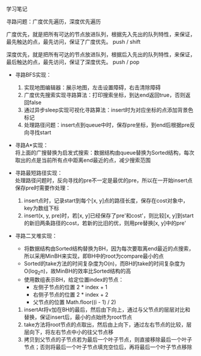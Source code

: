 学习笔记

寻路问题：广度优先遍历，深度优先遍历

广度优先，就是把所有可达的节点放进队列，根据先入先出的队列特性，来保证，最先触达的点，最先访问，保证了广度优先。
push / shift

深度优先，就是把所有可达的节点放进队列，根据后入先出的队列特性，来保证，最后触达的点，最先访问，保证了深度优先。
push / pop

- 寻路BFS实现：
  1. 实现地图编辑器：展示地图，左击设置障碍，右击清除障碍
  2. 广度优先搜索实现寻路算法：打印搜索坐标，到达end返回true，否则返回false
  3. 通过异步sleep实现可视化寻路算法：insert时为对应坐标的点添加背景色标记
  4. 处理路径问题：insert点到queue中时，保存pre坐标，到end后根据pre反向寻找start

- 寻路A*实现：  
将上面的广搜替换为启发式搜索：数据结构由queue替换为Sorted结构，每次取出的点是当前所有点中距离end最近的点，减少搜索范围

- 寻路最短路径实现：  
处理路径问题时，反向寻找的pre不一定是最优的pre，所以在一开始insert点保存pre时需要作处理：
  1. insert点时，记录start到每个[x, y]点的路径长度，保存在cost对象中，key为数组下标
  2. insert(x, y, pre)时，若[x, y]已经保存了pre'和cost'，则比较[x, y]到start的新旧两条路径的cost，若新的比旧的优，则用pre替换[x, y]中的pre'

- 寻路二叉堆实现：  
  - 将数据结构由Sorted结构替换为BH，因为每次要取离end最近的点搜索，所以采用MinBH来实现，即BH中的root为compare最小的点
  - Sorted的take方法的时间复杂度为O(n)，而BH的take的时间复杂度为O(log<sub>2</sub>n)，故MinBH的效率比Sorted结构的高
  - 使用数组表示BH，给定位置index的节点：
    - 左侧子节点的位置 2 * index + 1
    - 右侧子节点的位置 2 * index + 2
    - 父节点的位置 Math.floor((i - 1) / 2)
  1. insertAt将v加在BH的最后，然后由下向上，通过与父节点的层层对比和替换，保证insert后，最小的点始终为root节点
  2. take方法将root节点的点取出，然后由上向下，通过左右节点的比较，层层向下，将左右节点中小的往父节点移
  3. 拷贝到父节点的子节点若为最后一个叶子节点，则直接移除最后一个叶子节点；否则将最后一个叶子节点填充空位后，再将最后一个叶子节点移除

